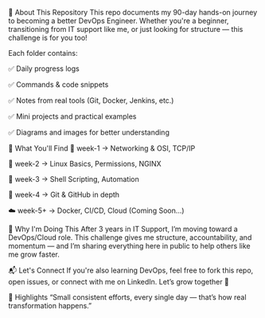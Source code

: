 🧠 About This Repository
This repo documents my 90-day hands-on journey to becoming a better DevOps Engineer.
Whether you're a beginner, transitioning from IT support like me, or just looking for structure — this challenge is for you too!

Each folder contains:

✅ Daily progress logs

✅ Commands & code snippets

✅ Notes from real tools (Git, Docker, Jenkins, etc.)

✅ Mini projects and practical examples

✅ Diagrams and images for better understanding

🔧 What You'll Find
📁 week-1 → Networking & OSI, TCP/IP

📁 week-2 → Linux Basics, Permissions, NGINX

📁 week-3 → Shell Scripting, Automation

📁 week-4 → Git & GitHub in depth

☁️ week-5+ → Docker, CI/CD, Cloud (Coming Soon...)

🌟 Why I'm Doing This
After 3 years in IT Support, I’m moving toward a DevOps/Cloud role.
This challenge gives me structure, accountability, and momentum — and I’m sharing everything here in public to help others like me grow faster.

📬 Let's Connect
If you're also learning DevOps, feel free to fork this repo, open issues, or connect with me on LinkedIn.
Let’s grow together 💪

📌 Highlights
“Small consistent efforts, every single day — that’s how real transformation happens.”




